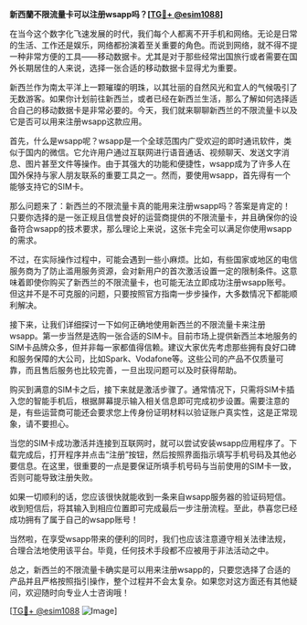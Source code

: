 **新西蘭不限流量卡可以注册wsapp吗？[[TG💪+ @esim1088](https://t.me/s/esim1088)]**

在当今这个数字化飞速发展的时代，我们每个人都离不开手机和网络。无论是日常的生活、工作还是娱乐，网络都扮演着至关重要的角色。而说到网络，就不得不提一种非常方便的工具——移动数据卡。尤其是对于那些经常出国旅行或者需要在国外长期居住的人来说，选择一张合适的移动数据卡显得尤为重要。

新西兰作为南太平洋上一颗璀璨的明珠，以其壮丽的自然风光和宜人的气候吸引了无数游客。如果你计划前往新西兰，或者已经在新西兰生活，那么了解如何选择适合自己的移动数据卡是非常必要的。今天，我们就来聊聊新西兰的不限流量卡以及它是否可以用来注册wsapp这款应用。

首先，什么是wsapp呢？wsapp是一个全球范围内广受欢迎的即时通讯软件，类似于国内的微信。它允许用户通过互联网进行语音通话、视频聊天、发送文字消息、图片甚至文件等操作。由于其强大的功能和便捷性，wsapp成为了许多人在国外保持与家人朋友联系的重要工具之一。然而，要使用wsapp，首先得有一个能够支持它的SIM卡。

那么问题来了：新西兰的不限流量卡真的能用来注册wsapp吗？答案是肯定的！只要你选择的是一张正规且信誉良好的运营商提供的不限流量卡，并且确保你的设备符合wsapp的技术要求，那么理论上来说，这张卡完全可以满足你使用wsapp的需求。

不过，在实际操作过程中，可能会遇到一些小麻烦。比如，有些国家或地区的电信服务商为了防止滥用服务资源，会对新用户的首次激活设置一定的限制条件。这意味着即使你购买了新西兰的不限流量卡，也可能无法立即成功注册wsapp账号。但这并不是不可克服的问题，只要按照官方指南一步步操作，大多数情况下都能顺利解决。

接下来，让我们详细探讨一下如何正确地使用新西兰的不限流量卡来注册wsapp。第一步当然是选购一张合适的SIM卡。目前市场上提供新西兰本地服务的SIM卡品牌众多，但并非每一家都值得信赖。建议大家优先考虑那些拥有良好口碑和服务保障的大公司，比如Spark、Vodafone等。这些公司的产品不仅质量可靠，而且售后服务也比较完善，一旦出现问题可以及时获得帮助。

购买到满意的SIM卡之后，接下来就是激活步骤了。通常情况下，只需将SIM卡插入您的智能手机后，根据屏幕提示输入相关信息即可完成初步设置。需要注意的是，有些运营商可能还会要求您上传身份证明材料以验证账户真实性，这是正常现象，请不要担心。

当您的SIM卡成功激活并连接到互联网时，就可以尝试安装wsapp应用程序了。下载完成后，打开程序并点击“注册”按钮，然后按照界面指示填写手机号码及其他必要信息。在这里，很重要的一点是要保证所填手机号码与当前使用的SIM卡一致，否则可能导致注册失败。

如果一切顺利的话，您应该很快就能收到一条来自wsapp服务器的验证码短信。收到短信后，将其输入到相应位置即可完成最后一步注册流程。至此，恭喜您已经成功拥有了属于自己的wsapp账号！

当然啦，在享受wsapp带来的便利的同时，我们也应该注意遵守相关法律法规，合理合法地使用该平台。毕竟，任何技术手段都不应被用于非法活动之中。

总之，新西兰的不限流量卡确实是可以用来注册wsapp的，只要您选择了合适的产品并且严格按照指引操作，整个过程并不会太复杂。如果您对这方面还有其他疑问，欢迎随时向专业人士咨询哦！

[[TG💪+ @esim1088](https://t.me/s/esim1088) ![Image](https://i.postimg.cc/4NQfJmqS/Snipaste-2025-05-13-00-14-12.png)]